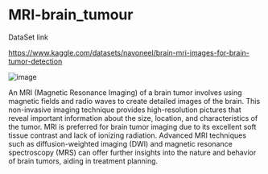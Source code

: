 # MRI-brain_tumour

DataSet link

https://www.kaggle.com/datasets/navoneel/brain-mri-images-for-brain-tumor-detection

![image](https://github.com/akayed-code/MRI-brain_tumour/assets/75904036/1efe6d98-92c5-42ea-835b-fef21bb7269e)

An MRI (Magnetic Resonance Imaging) of a brain tumor involves using magnetic fields and radio waves to create detailed images of the brain. This non-invasive imaging technique provides high-resolution pictures that reveal important information about the size, location, and characteristics of the tumor. MRI is preferred for brain tumor imaging due to its excellent soft tissue contrast and lack of ionizing radiation. Advanced MRI techniques such as diffusion-weighted imaging (DWI) and magnetic resonance spectroscopy (MRS) can offer further insights into the nature and behavior of brain tumors, aiding in treatment planning.

